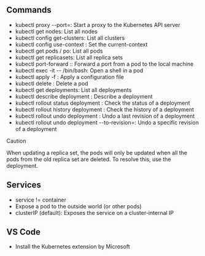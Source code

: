 ## Commands

- kubectl proxy --port=<port>: Start a proxy to the Kubernetes API server
- kubectl get nodes: List all nodes
- kubectl config get-clusters: List all clusters
- kubectl config use-context <context>: Set the current-context
- kubectl get pods / po: List all pods
- kubectl get replicasets: List all replica sets
- kubectl port-forward <pod-name> <local-port>:<pod-port>: Forward a port from a pod to the local machine
- kubectl exec -it <pod-name> -- /bin/bash: Open a shell in a pod
- kubectl apply -f <file>: Apply a configuration file
- kubectl delete <pod-name>: Delete a pod
- kubectl get deployments: List all deployments
- kubectl describe deployment <deployment-name>: Describe a deployment
- kubectl rollout status deployment <deployment-name>: Check the status of a deployment
- kubectl rollout history deployment <deployment-name>: Check the history of a deployment
- kubectl rollout undo deployment <deployment-name>: Undo a last revision of a deployment
- kubectl rollout undo deployment <deployment-name> --to-revision=<revision>: Undo a specific revision of a deployment

> [!CAUTION]
> When updating a replica set, the pods will only be updated when all the pods from the old replica set are deleted. To resolve this, use the deployment.

## Services
- service != container
- Expose a pod to the outside world (or other pods)
- clusterIP (default): Exposes the service on a cluster-internal IP

## VS Code

- Install the Kubernetes extension by Microsoft

